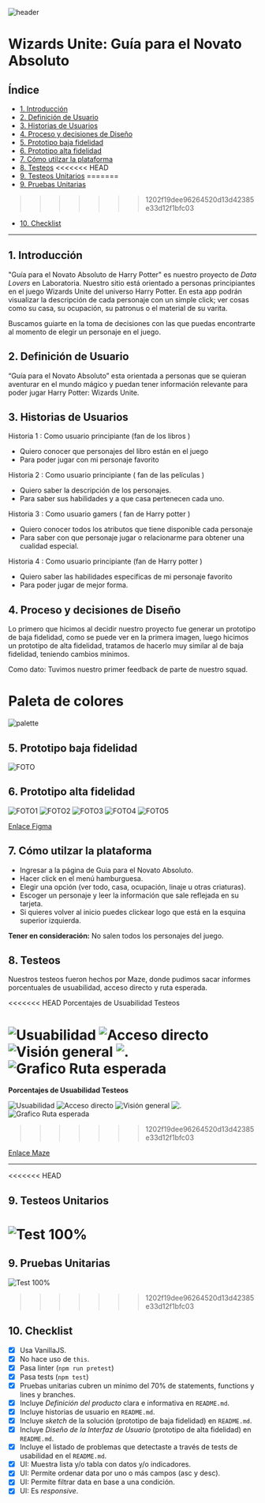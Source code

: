 ![header](https://raw.githubusercontent.com/ivvnv/SCL013-data-lovers/master/src/img/readme_portada.png)

# Wizards Unite: Guía para el Novato Absoluto

## Índice

* [1. Introducción](#1-Introducción)
* [2. Definición de Usuario](#2-Definición-de-Usuario)
* [3. Historias de Usuarios](#3-Historias-de-Usuarios)
* [4. Proceso y decisiones de Diseño](#4-Proceso-y-decisiones-de-Diseño)
* [5. Prototipo baja fidelidad](#5-Prototipo-baja-fidelidad)
* [6. Prototipo alta fidelidad](#6-Prototipo-alta-fidelidad)
* [7. Cómo utilzar la plataforma](#7-Cómo-utilizar-la-plataforma)
* [8. Testeos](#8-Testeos)
<<<<<<< HEAD
* [9. Testeos Unitarios](#9-Testeos-Unitarios)
=======
* [9. Pruebas Unitarias](#9-Pruebas-Unitarias)
>>>>>>> 1202f19dee96264520d13d42385e33d12f1bfc03
* [10. Checklist](#10-checklist)

***

## 1. Introducción

"Guía para el Novato Absoluto de Harry Potter" es nuestro proyecto de *Data Lovers* en Laboratoria. Nuestro sitio está orientado a personas principiantes en el juego Wizards Unite del universo Harry Potter. En esta app podrán visualizar la descripción de cada personaje con un simple click; ver cosas como su casa, su ocupación, su patronus o el material de su varita.

Buscamos guiarte en la toma de decisiones con las que puedas encontrarte al momento de elegir un personaje en el juego.

## 2. Definición de Usuario

“Guía para el Novato Absoluto” esta orientada a personas que se quieran aventurar en el mundo mágico y puedan tener información relevante para poder jugar Harry Potter: Wizards Unite.


## 3. Historias de Usuarios

Historia 1 : Como usuario principiante (fan de los libros )  
 - Quiero conocer que personajes del libro están en el juego 
 - Para poder jugar con mi personaje favorito

Historia 2 : Como usuario principiante ( fan de las películas ) 

 - Quiero saber la descripción de los personajes.
 - Para saber sus habilidades y a que casa pertenecen cada uno.

Historia 3 : Como usuario gamers ( fan de Harry potter ) 
 - Quiero conocer todos los atributos que tiene disponible cada
   personaje
- Para saber con que personaje jugar o relacionarme para obtener una
   cualidad especial.

Historia 4 : Como usuario principiante (fan de Harry potter )   
 - Quiero saber las habilidades especificas de mi personaje favorito
 - Para poder jugar de mejor forma.



## 4. Proceso y decisiones de Diseño

Lo primero que hicimos al decidir nuestro proyecto fue generar un prototipo de baja fidelidad, como se puede ver en la primera imagen, luego hicimos un prototipo de alta fidelidad, tratamos de hacerlo muy similar al de baja fidelidad, teniendo cambios mínimos.
 
Como dato: Tuvimos nuestro primer feedback de parte de nuestro squad.

# Paleta de colores
![palette](https://raw.githubusercontent.com/ivvnv/SCL013-data-lovers/master/src/img/readme_paleta.png)


## 5. Prototipo baja fidelidad

![FOTO](https://raw.githubusercontent.com/ivvnv/SCL013-data-lovers/master/src/img/bajafidelidad.jpeg)


## 6. Prototipo alta fidelidad

![FOTO1](https://raw.githubusercontent.com/ivvnv/SCL013-data-lovers/master/src/img/figma1.png)
![FOTO2](https://raw.githubusercontent.com/ivvnv/SCL013-data-lovers/master/src/img/figma2.png)
![FOTO3](https://raw.githubusercontent.com/ivvnv/SCL013-data-lovers/master/src/img/figma3.png)
![FOTO4](https://raw.githubusercontent.com/ivvnv/SCL013-data-lovers/master/src/img/figma4.png)
![FOTO5](https://raw.githubusercontent.com/ivvnv/SCL013-data-lovers/master/src/img/figma5.png)


[Enlace Figma](https://www.figma.com/file/8Bg2SLPzDN2GJDezOc5EUx/data-lovers?node-id=0:1)


## 7. Cómo utilzar la plataforma

 - Ingresar a la página de Guia para el Novato Absoluto.
 - Hacer click en el menú hamburguesa.
 - Elegir una opción (ver todo, casa, ocupación, linaje u otras
   criaturas).
 - Escoger un personaje y leer la información que sale reflejada en su
   tarjeta.
 - Si quieres volver al inicio puedes clickear logo que está en la
   esquina superior izquierda.
 

**Tener en consideración:**
No salen todos los personajes del juego.

## 8. Testeos

Nuestros testeos fueron hechos por Maze, donde pudimos sacar informes porcentuales de usuabilidad, acceso directo y ruta esperada.


<<<<<<< HEAD
Porcentajes de Usuabilidad Testeos

![Usuabilidad](https://github.com/NayaFer/SCL013-data-lovers/blob/master/src/img/maze1.png)
![Acceso directo](https://github.com/NayaFer/SCL013-data-lovers/blob/master/src/img/maze2.png)
![Visión general](https://github.com/NayaFer/SCL013-data-lovers/blob/master/src/img/maze3.png)
![.](https://github.com/NayaFer/SCL013-data-lovers/blob/master/src/img/maze4.png)
![Grafico Ruta esperada](https://github.com/NayaFer/SCL013-data-lovers/blob/master/src/img/maze5.png)
=======
**Porcentajes de Usuabilidad Testeos**

![Usuabilidad](https://raw.githubusercontent.com/ivvnv/SCL013-data-lovers/master/src/img/maze1.png)
![Acceso directo](https://raw.githubusercontent.com/ivvnv/SCL013-data-lovers/master/src/img/maze2.png)
![Visión general](https://raw.githubusercontent.com/ivvnv/SCL013-data-lovers/master/src/img/maze3.png)
![.](https://raw.githubusercontent.com/ivvnv/SCL013-data-lovers/master/src/img/maze4.png)
![Grafico Ruta esperada](https://raw.githubusercontent.com/ivvnv/SCL013-data-lovers/master/src/img/maze5.png)
>>>>>>> 1202f19dee96264520d13d42385e33d12f1bfc03

[Enlace Maze](https://t.maze.design/10897011)


***
<<<<<<< HEAD
## 9. Testeos Unitarios 

![Test 100%](https://github.com/NayaFer/SCL013-data-lovers/blob/master/src/img/testeos%20unitarios.png)
=======
## 9. Pruebas Unitarias 

![Test 100%](https://raw.githubusercontent.com/ivvnv/SCL013-data-lovers/master/src/img/tests_unitarios.png)
>>>>>>> 1202f19dee96264520d13d42385e33d12f1bfc03

## 10. Checklist

* [x] Usa VanillaJS.
* [x] No hace uso de `this`.
* [x] Pasa linter (`npm run pretest`)
* [x] Pasa tests (`npm test`)
* [x] Pruebas unitarias cubren un mínimo del 70% de statements, functions y
  lines y branches.
* [x] Incluye _Definición del producto_ clara e informativa en `README.md`.
* [x] Incluye historias de usuario en `README.md`.
* [x] Incluye _sketch_ de la solución (prototipo de baja fidelidad) en
  `README.md`.
* [x] Incluye _Diseño de la Interfaz de Usuario_ (prototipo de alta fidelidad)
  en `README.md`.
* [x] Incluye el listado de problemas que detectaste a través de tests de
  usabilidad en el `README.md`.
* [x] UI: Muestra lista y/o tabla con datos y/o indicadores.
* [x] UI: Permite ordenar data por uno o más campos (asc y desc).
* [x] UI: Permite filtrar data en base a una condición.
* [x] UI: Es _responsive_.
